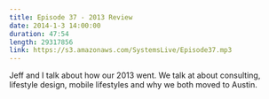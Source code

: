 ```yaml
--- 
title: Episode 37 - 2013 Review
date: 2014-1-3 14:00:00
duration: 47:54
length: 29317856
link: https://s3.amazonaws.com/SystemsLive/Episode37.mp3
---
```


Jeff and I talk about how our 2013 went. We talk at about consulting, lifestyle design, mobile lifestyles and why we both moved to Austin.